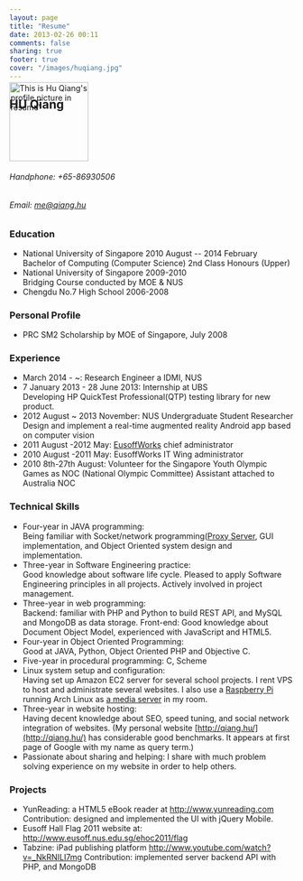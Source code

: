```yaml
---
layout: page
title: "Resume"
date: 2013-02-26 00:11
comments: false
sharing: true
footer: true
cover: "/images/huqiang.jpg"
---
```


## HU Qiang ##
<img class="right" src="/images/huqiang.jpg" title="Profile picture of Qiang Hu" alt="This is Hu Qiang's profile picture in resume'" width="140" style="margin-top:-70px">  

###### Handphone:  +65-86930506
###### Email: <me@qiang.hu>
### Education  
* National University of Singapore 2010 August -- 2014 February  
Bachelor of Computing (Computer Science) 2nd Class Honours (Upper)
* National University of Singapore 2009-2010  
Bridging Course conducted by MOE & NUS
* Chengdu No.7 High School 2006-2008    
<!---->    
### Personal Profile
* PRC SM2 Scholarship by MOE of Singapore, July 2008        
<!---->
### Experience  
* March 2014 - ~: Research Engineer a IDMI, NUS
* 7 January 2013 - 28 June 2013: Internship at UBS  
	Developing HP QuickTest Professional(QTP) testing library for new product.
* 2012 August ~ 2013 November: NUS Undergraduate Student Researcher  
	Design and implement a real-time augmented reality Android app based on computer vision
* 2011 August -2012 May: [EusoffWorks](http://eusoffworks.com) chief administrator 
* 2010 August -2011 May: EusoffWorks IT Wing administrator  
* 2010 8th-27th August:  Volunteer for the Singapore Youth Olympic Games as NOC (National Olympic Committee) Assistant attached to Australia NOC  
<!---->
### Technical Skills  
*	Four-year in JAVA programming:  
		Being familiar with Socket/network programming([Proxy Server](https://github.com/nickhuq/ProxServer), GUI implementation, and Object Oriented system design and implementation.
*	Three-year in Software Engineering practice:  
		Good knowledge about software life cycle. Pleased to apply Software Engineering principles in all projects. Actively involved in project management.
*	Three-year in web programming:  
	 	Backend: familiar with PHP and Python to build REST API, and MySQL and MongoDB as data storage. Front-end: Good knowledge about Document Object Model, experienced with JavaScript and HTML5.
*	Four-year in Object Oriented Programming:  
		Good at JAVA, Python, Object Oriented PHP and Objective C.
*	Five-year in procedural programming: C, Scheme
* 	Linux system setup and configuration:   
		Having set up Amazon EC2 server for several school projects. I rent VPS to host and administrate several websites. I also use a [Raspberry Pi]("http://www.raspberrypi.org") running Arch Linux as [a media server](http://qiang.hu/2013/03/life-of-pi-samba-server.html) in my room.
*	Three-year in website hosting:  
		Having decent knowledge about SEO, speed tuning, and social network integration of websites. (My personal website [http://qiang.hu/](http://qiang.hu/) has considerable good benchmarks. It appears at first page of Google with my name as query term.)
*	Passionate about sharing and helping: I share with much problem solving experience on my website in order to help others.
	
<!---->
### Projects  
* YunReading: a HTML5 eBook reader at <http://www.yunreading.com>
	Contribution: designed and implemented the UI with jQuery Mobile.  
* Eusoff Hall Flag 2011 website at: <http://www.eusoff.nus.edu.sg/ehoc2011/flag>
* Tabzine: iPad publishing platform <http://www.youtube.com/watch?v=_NkRNILI7mg>
	Contribution: implemented server backend API with PHP, and MongoDB